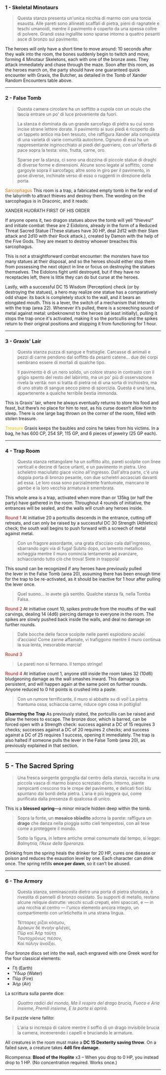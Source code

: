### 1 - Skeletal Minotaurs
> Questa stanza presenta un'unica nicchia di marmo con una torcia esausta. Alle pareti sono allineati scaffali di pietra, pieni di ragnatele e teschi umanoidi, mentre il pavimento è coperto da una spessa coltre di polvere. Grandi ossa ingiallite sono sparse intorno a quattro pesanti asce di bronzo sul pavimento.

The heroes will only have a short time to move around: 10 seconds after they walk into the room, the bones suddenly begin to twitch and move, forming 4 Minotaur Skeletons, each with one of the bronze axes. They attack immediately and chase through the maze. Soon after this room, as the heroes march on, the party should have one guaranteed quick encounter with Graxis, the Butcher, as detailed in the Tomb of Xander Random Encounters table above.

---
### 2 - False Tomb
> Questa camera circolare ha un soffitto a cupola con un oculo che lascia entrare un po' di luce proveniente da fuori. 
> 
> La stanza è dominata da un grande sarcofago di pietra su cui sono incise strane lettere dorate. Il pavimento ai suoi piedi è ricoperto da un tappeto antico ma ben tessuto, che raffigura Xander alla conquista di una varietà di varie comunità autoctone. Ognuno di essi ha un rappresentante inginocchiato ai piedi del guerriero, con un'offerta di pace sopra la testa: vino, frutta, carne, oro.
> 
> Sparse per la stanza, ci sono una dozzina di piccole statue di draghi di diverse forme e dimensioni. Alcune sono legate al soffitto, come gargoyle sopra il sarcofago; altre sono in giro per il pavimento, in pose diverse, inchinate verso di esso o ruggenti in direzione della porta.

<span style="color:rgb(228, 114, 7)">Sarcophagus</span>
This room is a trap, a fabricated empty tomb in the far end of the labyrinth to attract thieves and destroy them. The wording on the sarcophagus is in Draconic, and it reads:

XANDER HUORATH
FIRST OF HIS ORDER

If anyone opens it, two dragon statues above the tomb will yell “thieves!” and initiate combat: these are 2 Eidolons, already in the form of a Reduced Threat Sacred Statue (These statues have 30 HP, deal 2d12 with their Slam attack and 2d10 with their Rock attack.), created by Damon with the help of the Five Gods. They are meant to destroy whoever breaches this sarcophagus. 

This is not a straightforward combat encounter: the monsters have too many statues at their disposal, and so the heroes should either stop them from possessing the next object in line or focus on destroying the statues themselves. The Eidolons fight until destroyed, but if they have no receptacles left, there is little they can do but curse at the heroes.

Lastly, with a successful DC 15 Wisdom (Perception) check (or by destroying the statues), a hero may realize one statue has a comparatively odd shape: its back is completely stuck to the wall, and it bears an elongated mouth. This is a lever, the switch of a mechanism that interacts with the trap (area 22). Whenever it’s pulled, there is a screeching sound of metal against metal: unbeknownst to the heroes (at least initially), pulling it stops the trap once it's activated, making it so the portcullis and the spikes return to their original positions and stopping it from functioning for 1 hour.

---
### 3 - Graxis' Lair
> Questa stanza puzza di sangue e frattaglie. Carcasse di animali e pezzi di carne pendono dal soffitto da pesanti catene... due dei corpi sembrano essere di mortali di qualche tipo. 
> 
> Il pavimento è di un nero solido, un colore strano in contrasto con il grigio spento del resto del labirinto, ma un po' più di osservazione rivela la verità: non si tratta di pietra né di una sorta di inchiostro, ma di uno strato di sangue secco pieno di sporcizia. Questa è una tana, appartenente a qualche terribile bestia immonda.

This is Graxis’ lair, where he always eventually returns to store his food and feast, but there’s no place for him to rest, as his curse doesn’t allow him to sleep. There is one large bag thrown on the corner of the room, filled with stolen treasure.

<span style="color:rgb(255, 192, 0)">Treasure</span>
Graxis keeps the baubles and coins he takes from his victims. In a bag, he has 600 CP, 254 SP, 115 GP, and 6 pieces of jewelry (25 GP each).

---
### 4 - Trap Room
> Questa stanza rettangolare ha un soffitto alto, pareti scolpite con linee verticali e decine di facce urlanti, e un pavimento in pietra. Uno scheletro maciullato giace vicino all'ingresso. Dall'altra parte, c'è una doppia porta di bronzo pesante, con due scheletri accasciati davanti ad essa. Le loro ossa sono parzialmente frantumate, mancano le gambe e la loro vecchia armatura è smembrata.

This whole area is a trap, activated when more than or 135kg (or half the party) have gathered in the room. Throughout 4 rounds of initiative, the entrances will be sealed, and the walls will crush any heroes inside.

<span style="color:rgb(192, 0, 0)">Round 1</span>
At initiative 20 a portcullis descends in the entrance, cutting off retreats, and can only be raised by a successful DC 30 Strength (Athletics) check; the south wall begins to push forward with a screech of metal against metal. 

> Con un fragore assordante, una grata d’acciaio cala dall’ingresso, sbarrando ogni via di fuga! Subito dopo, un lamento metallico echeggia mentre il muro comincia lentamente ad avanzare, schiacciando tutto ciò che trova! Siete in trappola!

This sound can be recognized if any heroes have previously pulled the lever in the False Tomb (area 20), assuming there has been enough time for the trap to be re-activated, as it should be inactive for 1 hour after pulling the lever once.

> Quel suono… lo avete già sentito. Qualche stanza fà, nella Tomba Falsa.

<span style="color:rgb(192, 0, 0)">Round 2</span>
At initiative count 10, spikes protrude from the mouths of the wall carvings, dealing 14 (4d6) piercing damage to everyone in the room. The spikes are slowly pushed back inside the walls, and deal no damage on further rounds.

> Dalle bocche delle facce scolpite nelle pareti esplodono aculei d’acciaio! Come zanne affamate, vi trafiggono mentre il muro continua la sua lenta, inesorabile marcia!

<span style="color:rgb(192, 0, 0)">Round 3</span>
> Le pareti non si fermano. Il tempo stringe!

<span style="color:rgb(192, 0, 0)">Round 4</span>
At initiative count 1, anyone still inside the room takes 32 (10d6) bludgeoning damage as the wall smashes inward. This damage is persistent, and will happen again at the same point on further rounds. Anyone reduced to 0 hit points is crushed into a paste.

> Con un rumore terrificante, il muro si abbatte su di voi! La pietra frantuma ossa, schiaccia carne, riduce ogni cosa in poltiglia!

**Disarming the Trap**
As previously stated, the portcullis can be raised and allow the heroes to escape. The bronze door, which is barred, can be forced open with a Strength check: success against a DC of 15 requires 3 checks; successes against a DC of 20 requires 2 checks; and success against a DC of 25 requires 1 success, opening it immediately. The trap is also halted if someone pulls the lever in the False Tomb (area 20), as previously explained in that section.

---
## 5 - The Sacred Spring
> Una fresca sorgente gorgoglia dal centro della stanza, raccolta in una piccola vasca di marmo bianco screziato d’oro. Intorno, piante rampicanti crescono tra le crepe del pavimento, e delicati fiori blu spuntano dai bordi della pietra. L’aria è più leggera qui, come purificata dalla presenza di qualcosa di unico.

This is a **blessed spring**—a minor miracle hidden deep within the tomb.
> Sopra la fonte, un **mosaico sbiadito** adorna la parete: raffigura un **drago** che danza nella pioggia sotto cieli tempestosi, con ali tese come a proteggere il mondo.
> 
> Sotto la figura, in lettere antiche ormai consumate dal tempo, si legge:
> _Balmytria, l’Asse della Speranza._

Drinking from the spring heals the drinker for 20 HP, cures one disease or poison and reduces the exaustion level by one.
Each character can drink once. The spring refills **once per dawn**, so it can’t be abused.

---
### 6 - The Armory
> Questa stanza, seminascosta dietro una porta di pietra sfondata, è rivestita di pannelli di bronzo ossidato. Su supporti di metallo, restano alcune reliquie distrutte: vecchi scudi crepati, elmi spaccati, e — in una nicchia al centro — l'unico elemento ancora integro, un compartimento con un’etichetta in una strana lingua.
> 
> Τέτταρες ρίζαι κόσμου,  
> Δράκων δὲ πνοὴν φλέγει,  
> Πῦρ καὶ Ἀήρ ταύτῃ  
> Ταυτοχρόνως πιέσον,  
> Καὶ πύλην ἀνοίξει.

Four bronze discs set into the wall, each engraved with one Greek word for the four classical elements:
- Γῆ (Earth)
- Ὕδωρ (Water)
- Πῦρ (Fire)
- Ἀήρ (Air)

La scrittura sulla parete dice:
> *Quattro radici del mondo,*
> *Ma il respiro del drago brucia,*
> *Fuoco e Aria insieme,*
> *Premili insieme,*
> *E la porta si aprirà.*

Se il puzzle viene fallito:
> L'aria si increspa di calore mentre il soffio di un drago invisibile brucia la camera, incenerendo i capelli e bruciando le armature.

All creatures in the room must make a **DC 15 Dexterity saving throw**. On a failed save, a creature takes **4d6 fire damage**.

Ricompensa:
**Blood of the Hoplite** x3 – When you drop to 0 HP, you instead drop to 1 HP. (No concentration required. Works once.)

---



